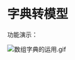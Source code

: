 # 字典转模型

功能演示：

![数组字典的运用.gif](http://upload-images.jianshu.io/upload_images/328309-d6ef96cf2adb292b.gif?imageMogr2/auto-orient/strip)